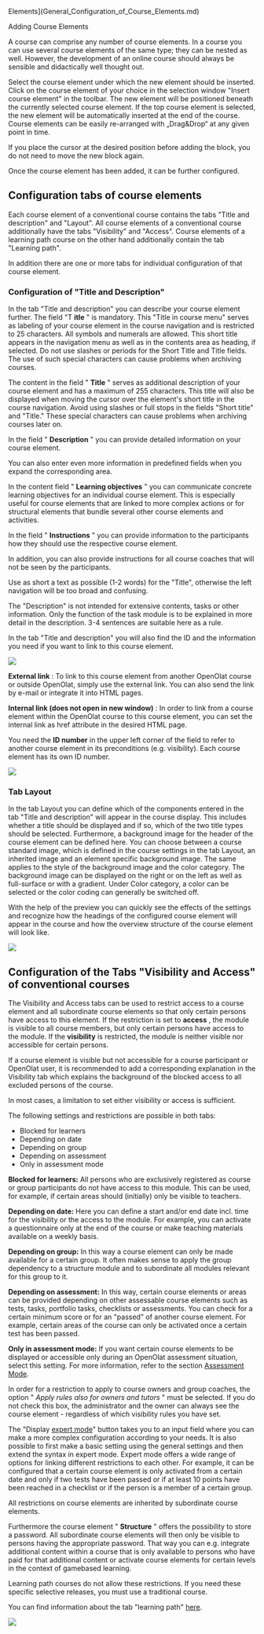 Elements](General_Configuration_of_Course_Elements.md)

Adding Course Elements

A course can comprise any number of course elements. In a course you can use
several course elements of the same type; they can be nested as well. However,
the development of an online course should always be sensible and didactically
well thought out.

Select the course element under which the new element should be inserted.
Click on the course element of your choice in the selection window "Insert
course element" in the toolbar. The new element will be positioned beneath the
currently selected course element. If the top course element is selected, the
new element will be automatically inserted at the end of the course. Course
elements can be easily re-arranged with „Drag&Drop“ at any given point in
time.

If you place the cursor at the desired position before adding the block, you
do not need to move the new block again.

Once the course element has been added, it can be further configured.

## Configuration tabs of course elements

Each course element of a conventional course contains the tabs "Title and
description" and "Layout". All course elements of a conventional course
additionally have the tabs "Visibility" and "Access". Course elements of a
learning path course on the other hand additionally contain the tab "Learning
path".

In addition there are one or more tabs for individual configuration of that
course element.

###  Configuration of "Title and Description"

In the tab "Title and description" you can describe your course element
further. The field "T **itle** " is mandatory. This "Title in course menu"
serves as labeling of your course element in the course navigation and is
restricted to 25 characters. All symbols and numerals are allowed. This short
title appears in the navigation menu as well as in the contents area as
heading, if selected. Do not use slashes or periods for the Short Title and
Title fields. The use of such special characters can cause problems when
archiving courses.

The content in the field " **Title** " serves as additional description of
your course element and has a maximum of 255 characters. This title will also
be displayed when moving the cursor over the element's short title in the
course navigation. Avoid using slashes or full stops in the fields "Short
title" and "Title." These special characters can cause problems when archiving
courses later on.

In the field " **Description** " you can provide detailed information on your
course element.

You can also enter even more information in predefined fields when you expand
the corresponding area.

In the content field " **Learning objectives** " you can communicate concrete
learning objectives for an individual course element. This is especially
useful for course elements that are linked to more complex actions or for
structural elements that bundle several other course elements and activities.

In the field " **Instructions** " you can provide information to the
participants how they should use the respective course element.

In addition, you can also provide instructions for all course coaches that
will not be seen by the participants.

Use as short a text as possible (1-2 words) for the "Title", otherwise the
left navigation will be too broad and confusing.

The "Description" is not intended for extensive contents, tasks or other
information. Only the function of the task module is to be explained in more
detail in the description. 3-4 sentences are suitable here as a rule.

In the tab "Title and description" you will also find the ID and the
information you need if you want to link to this course element.

![](assets/KB_Link_setzen.png)

 **External link** : To link to this course element from another OpenOlat
course or outside OpenOlat, simply use the external link. You can also send
the link by e-mail or integrate it into HTML pages.

 **Internal link (does not open in new window)** : In order to link from a
course element within the OpenOlat course to this course element, you can set
the internal link as href attribute in the desired HTML page.

You need the **ID number** in the upper left corner of the field to refer to
another course element in its preconditions (e.g. visibility). Each course
element has its own ID number.

![](assets/Baustein_ID.png)

### Tab Layout

In the tab Layout you can define which of the components entered in the tab
"Title and description" will appear in the course display. This includes
whether a title should be displayed and if so, which of the two title types
should be selected. Furthermore, a background image for the header of the
course element can be defined here. You can choose between a course standard
image, which is defined in the course settings in the tab Layout, an inherited
image and an element specific background image. The same applies to the style
of the background image and the color category. The background image can be
displayed on the right or on the left as well as full-surface or with a
gradient. Under Color category, a color can be selected or the color coding
can generally be switched off.

With the help of the preview you can quickly see the effects of the settings
and recognize how the headings of the configured course element will appear in
the course and how the overview structure of the course element will look
like.

![](assets/Tab_Layoutd.png)

##  Configuration of the Tabs "Visibility and Access" of conventional courses

The Visibility and Access tabs can be used to restrict access to a course
element and all subordinate course elements so that only certain persons have
access to this element. If the restriction is set to **access** , the module
is visible to all course members, but only certain persons have access to the
module. If the **visibility** is restricted, the module is neither visible nor
accessible for certain persons.

If a course element is visible but not accessible for a course participant or
OpenOlat user, it is recommended to add a corresponding explanation in the
Visibility tab which explains the background of the blocked access to all
excluded persons of the course.

In most cases, a limitation to set either visibility or access is sufficient.

The following settings and restrictions are possible in both tabs:

  * Blocked for learners
  * Depending on date
  * Depending on group
  * Depending on assessment
  * Only in assessment mode

 **Blocked for learners:** All persons who are exclusively registered as
course or group participants do not have access to this module. This can be
used, for example, if certain areas should (initially) only be visible to
teachers.

 **Depending on date:** Here you can define a start and/or end date  incl.
time for the visibility or the access to the module. For example, you can
activate a questionnaire only at the end of the course or make teaching
materials available on a weekly basis.

 **Depending on group:** In this way a course element can only be made
available for a certain group. It often makes sense to apply the group
dependency to a structure module and to subordinate all modules relevant for
this group to it.

 **Depending on assessment:** In this way, certain course elements or areas
can be provided depending on other assessable course elements such as tests,
tasks, portfolio tasks, checklists or assessments. You can check for a certain
minimum score or for an "passed" of another course element. For example,
certain areas of the course can only be activated once a certain test has been
passed.

 **Only in assessment mode:** If you want certain course elements to be
displayed or accessible only during an OpenOlat assessment situation, select
this setting. For more information, refer to the section [Assessment
Mode](../e-assessment/Assessment_mode.md).

In order for a restriction to apply to course owners and group coaches, the
option " _Apply rules also for owners and tutors_ " must be selected. If you
do not check this box, the administrator and the owner can always see the
course element - regardless of which visibility rules you have set.

The "Display [expert mode](Access_Restrictions_in_the_Expert_Mode.md)"
button takes you to an input field where you can make a more complex
configuration according to your needs. It is also possible to first make a
basic setting using the general settings and then extend the syntax in expert
mode. Expert mode offers a wide range of options for linking different
restrictions to each other. For example, it can be configured that a certain
course element is only activated from a certain date and only if two tests
have been passed or if at least 10 points have been reached in a checklist or
if the person is a member of a certain group.

All restrictions on course elements are inherited by subordinate course
elements.

Furthermore the course element " **Structure** " offers the possibility to
store a password. All subordinate course elements will then only be visible to
persons having the appropriate password. That way you can e.g. integrate
additional content within a course that is only available to persons who have
paid for that additional content or activate course elements for certain
levels in the context of gamebased learning.

Learning path courses do not allow these restrictions. If you need these
specific selective releases, you must use a traditional course.

You can find information about the tab "learning path"
[here](Learning_path_course_-_Course_editor.md).

~~![](assets/element_ID.png)~~

  

  

